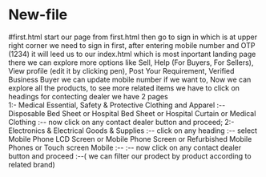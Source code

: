 # New-file
#first.html
start our page from first.html
then go to sign in which is at upper right corner 
we need to sign in first, after entering mobile number and OTP (1234) it will leed us to our index.html which is most inportant landing page
there we can explore more options like Sell, Help (For Buyers, For Sellers), View profile (edit it by clicking pen), Post Your Requirement, Verified Business Buyer
we can update mobile number if we want to,
Now we can explore all the products, to see more related items we have to click on headings
for contecting dealer we have 2 pages  
1:- Medical Essential, Safety & Protective Clothing and Apparel :--Disposable Bed Sheet or Hospital Bed Sheet or Hospital Curtain 
or Medical Clothing :-- now click on any contact dealer button and proceed;
2:- Electronics & Electrical Goods & Supplies :-- click on any heading :-- select Mobile Phone LCD Screen or Mobile Phone Screen or Refurbished Mobile Phones
or Touch screen Mobile :-- :-- now click on any contact dealer button and proceed :--( we can filter our prodect by product according to related brand)


